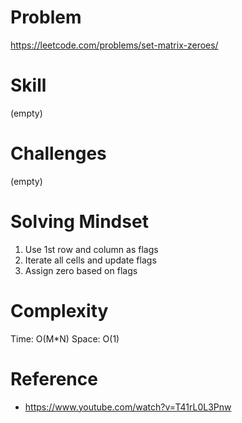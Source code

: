 
# Problem
https://leetcode.com/problems/set-matrix-zeroes/

# Skill
(empty)

# Challenges
(empty)

# Solving Mindset
1. Use 1st row and column as flags
2. Iterate all cells and update flags
3. Assign zero based on flags

# Complexity
Time: O(M*N)
Space: O(1)

# Reference
- https://www.youtube.com/watch?v=T41rL0L3Pnw

